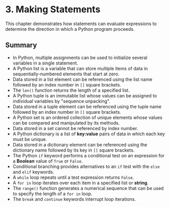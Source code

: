 # 3. Making Statements

This chapter demonstrates how statements can evaluate expressions to determine the direction in which a Python program proceeds.

## Summary

- In Python, multiple assignments can be used to initialize several variables in a single statement.
- A Python list is a variable that can store multiple items of data in sequentially-numbered elements that start at zero.
- Data stored in a list element can be referenced using the list name followed by an index number in `[]` square brackets.
- The `len()` function returns the length of a specified list.
- A Python tuple is an immutable list whose values can be assigned to individual variables by "sequence unpacking".
- Data stored in a tuple element can be referenced using the tuple name followed by an index number in `[]` square brackets.
- A Python set is an ordered collection of unique elements whose values can be compared and manipulated by its methods.
- Data stored in a set cannot be referenced by index number.
- A Python dictionary is a list of **key:value** pairs of data in which each key must be unique.
- Data stored in a dictionary element can be referenced using the dictionary name followed by its key in `[]` square brackets.
- The Python `if` keyword performs a conditional test on an expression for a **Boolean** value of `True` or `False`.
- Conditional branching provides alternatives to an `if` test with the `else` and `elif` keywords.
- A `while` loop repeats until a test expression returns `False`.
- A `for in` loop iterates over each item in a specified list or **string**.
- The `range()` function generates a numerical sequence that can be used to specify the length of a `for in` loop.
- The `break` and `continue` keywords interrupt loop iterations.